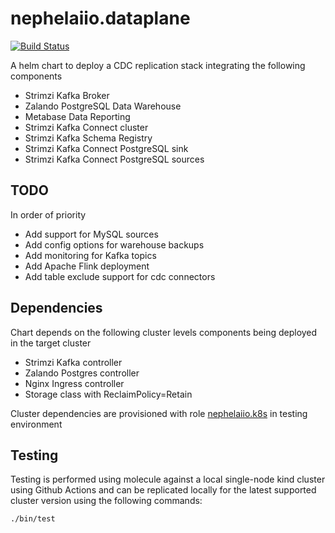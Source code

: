 # nephelaiio.dataplane

[![Build Status](https://github.com/nephelaiio/helm-dataplane/workflows/molecule/badge.svg)](https://github.com/nephelaiio/helm-dataplane/actions)

A helm chart to deploy a CDC replication stack integrating the following components
* Strimzi Kafka Broker
* Zalando PostgreSQL Data Warehouse
* Metabase Data Reporting
* Strimzi Kafka Connect cluster
* Strimzi Kafka Schema Registry
* Strimzi Kafka Connect PostgreSQL sink
* Strimzi Kafka Connect PostgreSQL sources

## TODO
In order of priority
* Add support for MySQL sources
* Add config options for warehouse backups
* Add monitoring for Kafka topics
* Add Apache Flink deployment
* Add table exclude support for cdc connectors

## Dependencies
Chart depends on the following cluster levels components being deployed in the target cluster

* Strimzi Kafka controller
* Zalando Postgres controller
* Nginx Ingress controller
* Storage class with ReclaimPolicy=Retain 

Cluster dependencies are provisioned with role [nephelaiio.k8s](https://github.com/nephelaiio/ansible-role-k8s) in testing environment

## Testing
Testing is performed using molecule against a local single-node kind cluster using Github Actions and can be replicated locally for the latest supported cluster version using the following commands:

``` sh
./bin/test
```

